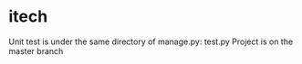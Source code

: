 # itech
Unit test is under the same directory of manage.py: test.py
Project is on the master branch
